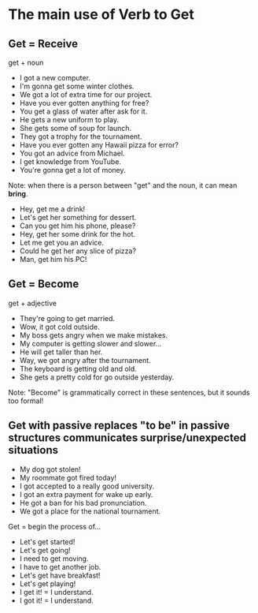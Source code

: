 # The main use of Verb to Get

## Get = Receive

get + noun

- I got a new computer.
- I'm gonna get some winter clothes.
- We got a lot of extra time for our project.
- Have you ever gotten anything for free?
- You get a glass of water after ask for it.
- He gets a new uniform to play.
- She gets some of soup for launch.
- They got a trophy for the tournament.
- Have you ever gotten any Hawaii pizza for error?
- You got an advice from Michael.
- I get knowledge from YouTube.
- You're gonna get a lot of money.

Note: when there is a person between "get" and the noun, it can mean **bring**.

- Hey, get me a drink!
- Let's get her something for dessert.
- Can you get him his phone, please?
- Hey, get her some drink for the hot.
- Let me get you an advice.
- Could he get her any slice of pizza?
- Man, get him his PC!

## Get = Become

get + adjective

- They're going to get married.
- Wow, it got cold outside.
- My boss gets angry when we make mistakes.
- My computer is getting slower and slower...
- He will get taller than her.
- Way, we got angry after the tournament.
- The keyboard is getting old and old.
- She gets a pretty cold for go outside yesterday.

Note: "Become" is grammatically correct in these sentences, but it sounds too formal!

## Get with passive replaces "to be" in passive structures communicates surprise/unexpected situations

- My dog got stolen!
- My roommate got fired today!
- I got accepted to a really good university.
- I got an extra payment for wake up early.
- He got a ban for his bad pronunciation.
- We got a place for the national tournament.

Get = begin the process of...

- Let's get started!
- Let's get going!
- I need to get moving.
- I have to get another job.
- Let's get have breakfast!
- Let's get playing!
- I get it! = I understand.
- I got it! = I understand.
